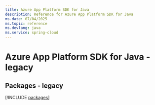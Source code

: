 ```yaml
---
title: Azure App Platform SDK for Java
description: Reference for Azure App Platform SDK for Java
ms.date: 07/04/2025
ms.topic: reference
ms.devlang: java
ms.service: spring-cloud
---
```

# Azure App Platform SDK for Java - legacy
## Packages - legacy
[!INCLUDE [packages](app-platform-index.md)]